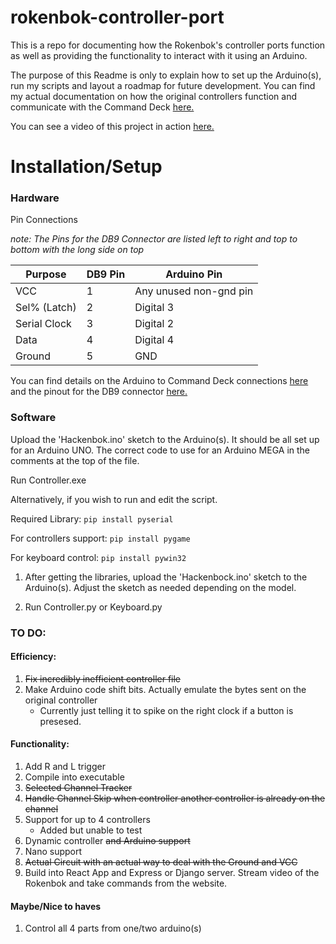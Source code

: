 # rokenbok-controller-port
This is a repo for documenting how the Rokenbok's controller ports function as well as providing the functionality to interact with it using an Arduino.

The purpose of this Readme is only to explain how to set up the Arduino(s), run my scripts and layout a roadmap for future development. You can find my actual documentation on how the original controllers function and communicate with the Command Deck [here.](Documentation/controller-port.md)

You can see a video of this project in action [here.](https://www.youtube.com/watch?v=4-s3MExh7sA)

# Installation/Setup
### Hardware
Pin Connections

*note: The Pins for the DB9 Connector are listed left to right and top to bottom with the long side on top*

| Purpose|  DB9 Pin | Arduino Pin |
| --- | --- | ---|
| VCC | 1 | Any unused non-gnd pin|
| Sel% (Latch) | 2 | Digital 3 |
| Serial Clock | 3 | Digital 2|
| Data | 4 | Digital 4|
| Ground | 5 | GND|

You can find details on the Arduino to Command Deck connections [here](Documentation/Connections.png) and the pinout for the DB9 connector [here.](Documentation/Controller-Pinout.txt)


### Software
Upload the 'Hackenbok.ino' sketch to the Arduino(s). It should be all set up for an Arduino UNO. The correct code to use for an Arduino MEGA in the comments at the top of the file.

Run Controller.exe

Alternatively, if you wish to run and edit the script.

Required Library: ```pip install pyserial```

For controllers support: ```pip install pygame```

For keyboard control: ```pip install pywin32```

1. After getting the libraries, upload the 'Hackenbock.ino' sketch to the Arduino(s). Adjust the sketch as needed depending on the model. 

2. Run Controller.py or Keyboard.py


### TO DO:

#### Efficiency:
1. ~~Fix incredibly inefficient controller file~~
2. Make Arduino code shift bits. Actually emulate the bytes sent on the original controller
   - Currently just telling it to spike on the right clock if a button is presesed. 

#### Functionality: 

1. Add R and L trigger 
2. Compile into executable
3. ~~Selected Channel Tracker~~
4. ~~Handle Channel Skip when controller another controller is already on the channel~~
5. Support for up to 4 controllers 
   - Added but unable to test
6. Dynamic controller ~~and Arduino support~~
7. Nano support
8. ~~Actual Circuit with an actual way to deal with the Ground and VCC~~
9. Build into React App and Express or Django server. Stream video of the Rokenbok and take commands from the website.

#### Maybe/Nice to haves

1. Control all 4 parts from one/two arduino(s)




